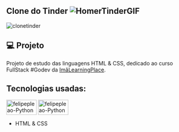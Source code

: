 ## Clone do Tinder ![HomerTinderGIF](https://user-images.githubusercontent.com/87910555/171049863-22572552-c93a-4349-8ded-4983b0cbb5be.gif)


![clonetinder](https://user-images.githubusercontent.com/87910555/171049477-6d2fa9fa-8e0f-4eef-964b-4f50ea427c5d.png)

## 💻 Projeto
Projeto de estudo das linguagens HTML & CSS, dedicado ao curso FullStack #Godev da [ImãLearningPlace](https://imalearningplace.com/).

## Tecnologias usadas:
<img align="center" alt="felipepleao-Python" height="40" width="80" src="https://cdn.jsdelivr.net/gh/devicons/devicon/icons/html5/html5-original.svg"> <img align="center" alt="felipepleao-Python" height="40" width="80" src="https://cdn.jsdelivr.net/gh/devicons/devicon/icons/css3/css3-original.svg">
- HTML & CSS
